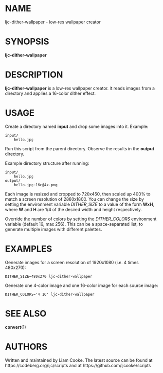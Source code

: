 <h1>NAME</h1>
<p>ljc-dither-wallpaper - low-res wallpaper creator</p>
<h1>SYNOPSIS</h1>
<p><strong>ljc-dither-wallpaper</strong></p>
<h1>DESCRIPTION</h1>
<p><strong>ljc-dither-wallpaper</strong> is a low-res wallpaper creator.
It reads images from a directory and applies a 16-color dither
effect.</p>
<h1>USAGE</h1>
<p>Create a directory named <strong>input</strong> and drop some images
into it. Example:</p>
<pre><code>input/
	hello.jpg</code></pre>
<p>Run this script from the parent directory. Observe the results in the
<strong>output</strong> directory.</p>
<p>Example directory structure after running:</p>
<pre><code>input/
	hello.jpg
output/
	hello.jpg~16c@4x.png</code></pre>
<p>Each image is resized and cropped to 720x450, then scaled up 400% to
match a screen resolution of 2880x1800. You can change the size by
setting the environment variable <em>DITHER_SIZE</em> to a value of the
form <strong>WxH</strong>, where <strong>W</strong> and
<strong>H</strong> are 1/4 of the desired width and height
respectively.</p>
<p>Override the number of colors by setting the <em>DITHER_COLORS</em>
environment variable (default 16, max 256). This can be a
space-separated list, to generate multiple images with different
palettes.</p>
<h1>EXAMPLES</h1>
<p>Generate images for a screen resolution of 1920x1080 (i.e. 4 times
480x270):</p>
<pre><code>DITHER_SIZE=480x270 ljc-dither-wallpaper</code></pre>
<p>Generate one 4-color image and one 16-color image for each source
image:</p>
<pre><code>DITHER_COLORS=&#39;4 16&#39; ljc-dither-wallpaper</code></pre>
<h1>SEE ALSO</h1>
<p><strong>convert</strong>(1)</p>
<h1>AUTHORS</h1>
<p>Written and maintained by Liam Cooke. The latest source can be found
at https://codeberg.org/ljc/scripts and at
https://github.com/ljcooke/scripts</p>
